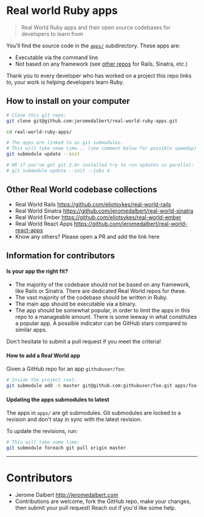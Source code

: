 # Real world Ruby apps

> Real World Ruby apps and their open source codebases for developers to learn from

You'll find the source code in the [`apps/`](apps/) subdirectory. These apps
are:

- Executable via the command line
- Not based on any framework (see [other
  repos](#other-real-world-codebase-collections) for Rails, Sinatra, etc.)

Thank you to every developer who has worked on a project this repo links to,
your work is helping developers learn Ruby.

## How to install on your computer

```bash
# Clone this git repo:
git clone git@github.com:jeromedalbert/real-world-ruby-apps.git

cd real-world-ruby-apps/

# The apps are linked to as git submodules.
# This will take some time... (see comment below for possible speedup)
git submodule update --init

# OR if you've got git 2.9+ installed try to run updates in parallel:
# git submodule update --init --jobs 4
```

## Other Real World codebase collections

- Real World Rails https://github.com/eliotsykes/real-world-rails
- Real World Sinatra https://github.com/jeromedalbert/real-world-sinatra
- Real World Ember https://github.com/eliotsykes/real-world-ember
- Real World React Apps https://github.com/jeromedalbert/real-world-react-apps
- Know any others? Please open a PR and add the link here

## Information for contributors

#### Is your app the right fit?

- The majority of the codebase should not be based on any framework, like Rails
  or Sinatra. There are dedicated Real World repos for these.
- The vast majority of the codebase should be written in Ruby.
- The main app should be executable via a binary.
- The app should be somewhat popular, in order to limit the apps in this repo
  to a manageable amount. There is some leeway in what constitutes a popular
  app. A possible indicator can be GitHub stars compared to similar apps.

Don't hesitate to submit a pull request if you meet the criteria!

#### How to add a Real World app

Given a GitHub repo for an app `githubuser/foo`:

```bash
# Inside the project root:
git submodule add -b master git@github.com:githubuser/foo.git apps/foo
```

#### Updating the apps submodules to latest

The apps in `apps/` are git submodules. Git submodules are locked to a revision
and don't stay in sync with the latest revision.

To update the revisions, run:

```bash
# This will take some time:
git submodule foreach git pull origin master
```

---

# Contributors

- Jerome Dalbert http://jeromedalbert.com
- Contributions are welcome, fork the GitHub repo, make your changes, then
  submit your pull request! Reach out if you'd like some help.
